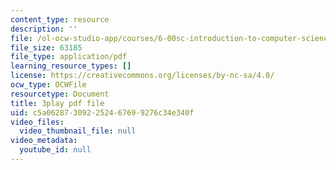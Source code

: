 ```yaml
---
content_type: resource
description: ''
file: /ol-ocw-studio-app/courses/6-00sc-introduction-to-computer-science-and-programming-spring-2011/c5a062873092252467699276c34e340f_FBKxrPEeCSU.pdf
file_size: 63185
file_type: application/pdf
learning_resource_types: []
license: https://creativecommons.org/licenses/by-nc-sa/4.0/
ocw_type: OCWFile
resourcetype: Document
title: 3play pdf file
uid: c5a06287-3092-2524-6769-9276c34e340f
video_files:
  video_thumbnail_file: null
video_metadata:
  youtube_id: null
---
```

